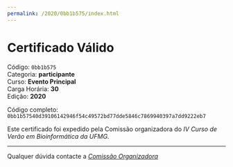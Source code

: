 ```yaml
---
permalink: /2020/0bb1b575/index.html
---
```


# Certificado Válido

Código: `0bb1b575`<br>
Categoria: **participante**<br>
Curso: **Evento Principal**<br>
Carga Horária: **30**<br>
Edição: **2020**<br>


Código completo: `0bb1b57540d39106142946f54c49572bd77dde5846c7869940397a7dd9222eb7`


Este certificado foi expedido pela Comissão organizadora do *IV Curso de Verão em Bioinformática da UFMG*.

----

Qualquer dúvida contacte a [_Comissão Organizadora_](<mailto:cursobioinfoufmg@gmail.com$subject=[Certificados]>)

